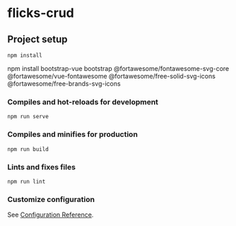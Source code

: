 # flicks-crud

## Project setup
```
npm install
```
npm install bootstrap-vue bootstrap @fortawesome/fontawesome-svg-core @fortawesome/vue-fontawesome @fortawesome/free-solid-svg-icons @fortawesome/free-brands-svg-icons

### Compiles and hot-reloads for development
```
npm run serve
```

### Compiles and minifies for production
```
npm run build
```

### Lints and fixes files
```
npm run lint
```

### Customize configuration
See [Configuration Reference](https://cli.vuejs.org/config/).
